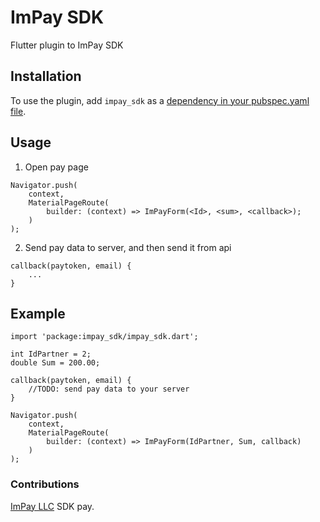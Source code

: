 # ImPay SDK

Flutter plugin to ImPay SDK

## Installation

To use the plugin, add `impay_sdk` as a
[dependency in your pubspec.yaml file](https://flutter.io/platform-plugins/).

## Usage

1. Open pay page

```
Navigator.push(
    context,
    MaterialPageRoute(
        builder: (context) => ImPayForm(<Id>, <sum>, <callback>);
    )
);

```

2. Send pay data to server, and then send it from api 

```
callback(paytoken, email) {
    ...
}

```

## Example

```
import 'package:impay_sdk/impay_sdk.dart'; 

int IdPartner = 2;
double Sum = 200.00;

callback(paytoken, email) {
    //TODO: send pay data to your server
}

Navigator.push(
    context,
    MaterialPageRoute(
        builder: (context) => ImPayForm(IdPartner, Sum, callback)
    )
);

```

### Contributions
[ImPay LLC](https://github.com/impayru) SDK pay.